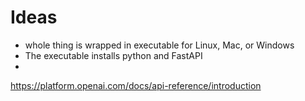 # Ideas

- whole thing is wrapped in executable for Linux, Mac, or Windows
- The executable installs python and FastAPI
- 


https://platform.openai.com/docs/api-reference/introduction